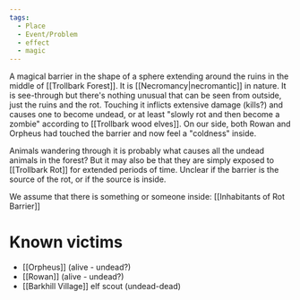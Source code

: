 ```yaml
---
tags:
  - Place
  - Event/Problem
  - effect
  - magic
---
```

A magical barrier in the shape of a sphere extending around the ruins in the middle of [[Trollbark Forest]]. It is [[Necromancy|necromantic]] in nature.
It is see-through but there's nothing unusual that can be seen from outside, just the ruins and the rot.
Touching it inflicts extensive damage (kills?) and causes one to become undead, or at least "slowly rot and then become a zombie" according to [[Trollbark wood elves]]. On our side, both Rowan and Orpheus had touched the barrier and now feel a "coldness" inside.

Animals wandering through it is probably what causes all the undead animals in the forest? But it may also be that they are simply exposed to [[Trollbark Rot]] for extended periods of time. Unclear if the barrier is the source of the rot, or if the source is inside. 

We assume that there is something or someone inside: [[Inhabitants of Rot Barrier]]

# Known victims
- [[Orpheus]] (alive - undead?)
- [[Rowan]] (alive - undead?)
- [[Barkhill Village]] elf scout (undead-dead)